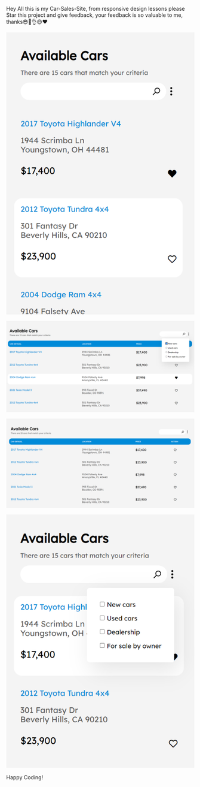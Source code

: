 Hey All this is my Car-Sales-Site, from responsive design lessons please Star this project and give feedback, your feedback is so valuable to me, thanks😎🥳👌😍❤️

![Alt text](<Screenshot 2024-01-18 093804.png>) 


![Alt text](<Screenshot 2024-01-18 094537.png>)


![Alt text](<Screenshot 2024-01-18 093649.png>) 


![Alt text](<Screenshot 2024-01-18 093748.png>)


Happy Coding!